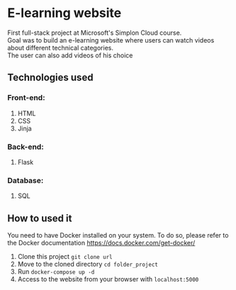 # E-learning website

First full-stack project at Microsoft's Simplon Cloud course.\
Goal was to build an e-learning website where users can watch videos about different technical categories.\
The user can also add videos of his choice

## Technologies used

### Front-end:

1.  HTML
2.  CSS
3.  Jinja

### Back-end:

1.  Flask

### Database:

1.  SQL

## How to used it

You need to have Docker installed on your system. To do so, please refer to the Docker documentation <https://docs.docker.com/get-docker/>

1.  Clone this project `git clone url`
2.  Move to the cloned directory `cd folder_project`
3.  Run `docker-compose up -d`
4.  Access to the website from your browser with `localhost:5000`
